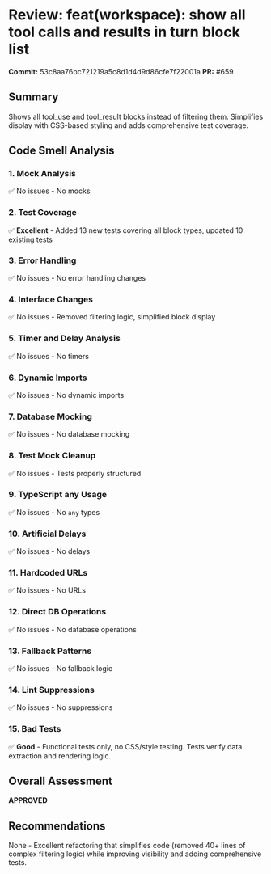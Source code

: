 # Review: feat(workspace): show all tool calls and results in turn block list

**Commit:** 53c8aa76bc721219a5c8d1d4d9d86cfe7f22001a
**PR:** #659

## Summary
Shows all tool_use and tool_result blocks instead of filtering them. Simplifies display with CSS-based styling and adds comprehensive test coverage.

## Code Smell Analysis

### 1. Mock Analysis
✅ No issues - No mocks

### 2. Test Coverage
✅ **Excellent** - Added 13 new tests covering all block types, updated 10 existing tests

### 3. Error Handling
✅ No issues - No error handling changes

### 4. Interface Changes
✅ No issues - Removed filtering logic, simplified block display

### 5. Timer and Delay Analysis
✅ No issues - No timers

### 6. Dynamic Imports
✅ No issues - No dynamic imports

### 7. Database Mocking
✅ No issues - No database mocking

### 8. Test Mock Cleanup
✅ No issues - Tests properly structured

### 9. TypeScript any Usage
✅ No issues - No `any` types

### 10. Artificial Delays
✅ No issues - No delays

### 11. Hardcoded URLs
✅ No issues - No URLs

### 12. Direct DB Operations
✅ No issues - No database operations

### 13. Fallback Patterns
✅ No issues - No fallback logic

### 14. Lint Suppressions
✅ No issues - No suppressions

### 15. Bad Tests
✅ **Good** - Functional tests only, no CSS/style testing. Tests verify data extraction and rendering logic.

## Overall Assessment
**APPROVED**

## Recommendations
None - Excellent refactoring that simplifies code (removed 40+ lines of complex filtering logic) while improving visibility and adding comprehensive tests.

